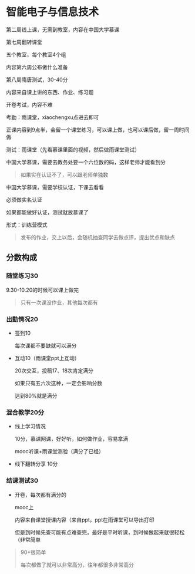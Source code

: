 # 智能电子与信息技术



第二周线上课，无需到教室，内容在中国大学慕课

第七周翻转课堂

五个教室，每个教室4个组



内容第六周公布做什么准备



第八周隋唐测试，30-40分

内容来自课上讲的东西、作业、练习题

开卷考试，内容不难



考勤：雨课堂，xiaochengxu点进去即可



正课内容到9点半，会留一个课堂练习，可以课上做，也可以课后做，留一周时间做



测试：雨课堂（先看慕课里面的视频，然后做雨课堂测试）



中国大学慕课，需要去教务处要一个六位数的码，这样老师才能看到分

> 如果实在认证不了，可以跟老师单独数



中国大学慕课，需要学校认证，下课去看看

必须做实名认证



如果都能做好认证，测试就放慕课了



形式：训练营模式

> 发布的作业，交上以后，会随机抽查同学去做点评，提出优点和缺点



## 分数构成

### 随堂练习30

9.30-10.20的时候可以课上做完

> 只有一次课没作业，其他每次都有

### 出勤情况20

- 签到10

  每次课都不要缺就可以满分

- 互动10（雨课堂ppt上互动）

  20次交互，投稿17、18次肯定满分

  如果只有五六次这种，一定会影响分数
  
  达到80%就是满分

### 混合教学20分

- 线上学习情况

  10分，慕课网课，好好听，如何做作业，容易拿满

  mooc听课+雨课堂测验（满分了已经）

- 线下翻转分享 10分

### 结课测试30

- 开卷，每次都有满分的

  mooc上
  
  内容来自课堂授课内容（来自ppt，ppt在雨课堂可以导出打印
  
  但是到时候先查可能有点难查完，最好是平时听课，到时候做起来就很轻松（非常简单



> 90+很简单
>
> 每次都做了就可以非常高分，往年都很多非常高分
